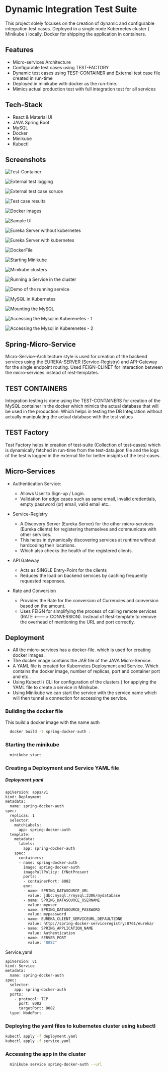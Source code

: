 
# Dynamic Integration Test Suite

This project solely focuses on the creation of dynamic and configurable integration test cases. Deployed in a single node Kubernetes cluster ( Minikube ) locally. Docker for shipping the application in containers.




## Features

- Micro-services Architecture
- Configurable test cases using TEST-FACTORY
- Dynamic test cases using TEST-CONTAINER and External test case file created in run-time
- Deployed in minikube with docker as the run-time.
- Mimics actual production test with full integration test for all services


## Tech-Stack 

- React & Material UI
- JAVA Spring Boot
- MySQL
- Docker
- Minikube
- Kubectl


## Screenshots

![Test-Container](https://github.com/orzTHUNDER/FSD-Capstone/blob/master/ScreenShots/Test-Container.png)

![External test logging](https://github.com/orzTHUNDER/FSD-Capstone/blob/master/ScreenShots/External-test-log.png)

![External test case soruce](https://github.com/orzTHUNDER/FSD-Capstone/blob/master/ScreenShots/External-test-scripts.png)

![Test case results](https://github.com/orzTHUNDER/FSD-Capstone/blob/master/ScreenShots/Test-case-results.png)

![Docker images](https://github.com/orzTHUNDER/FSD-Capstone/blob/master/ScreenShots/Docker%20Images.png)


![Sample UI](https://github.com/orzTHUNDER/FSD-Capstone/blob/master/ScreenShots/Sample-UI.png)

![Eureka Server without kubernetes](https://github.com/orzTHUNDER/FSD-Capstone/blob/master/ScreenShots/Eureka-Server.png)

![Eureka Server with kubernetes](https://github.com/orzTHUNDER/FSD-Capstone/blob/master/ScreenShots/ServiceRegistry-Minikube.png)

![DockerFile](https://github.com/orzTHUNDER/FSD-Capstone/blob/master/ScreenShots/DockerFile.png)

![Starting Minikube](https://github.com/orzTHUNDER/FSD-Capstone/blob/master/ScreenShots/Starting-minikube.png)

![Minikube clusters](https://github.com/orzTHUNDER/FSD-Capstone/blob/master/ScreenShots/Minikube-Clusters.png)

![Running a Service in the cluster](https://github.com/orzTHUNDER/FSD-Capstone/blob/master/ScreenShots/Running%20Service.png)

![Demo of the running service](https://github.com/orzTHUNDER/FSD-Capstone/blob/master/ScreenShots/ServiceRegistry-Minikube.png)

![MySQL in Kubernetes](https://github.com/orzTHUNDER/FSD-Capstone/blob/master/ScreenShots/Contanerized-MySQL.png)

![Mounting the MySQL](https://github.com/orzTHUNDER/FSD-Capstone/blob/master/ScreenShots/Mounting-Deployed-Mysql-Auth-Service.png)

![Accessing the Mysql in Kuberenetes - 1](https://github.com/orzTHUNDER/FSD-Capstone/blob/master/ScreenShots/Accessing-MySQL-kubernetes-1.png)

![Accessing the Mysql in Kuberenetes - 2](https://github.com/orzTHUNDER/FSD-Capstone/blob/master/ScreenShots/Accessing-MySQL-kubernetes-2.png)





## Spring-Micro-Service

Micro-Service-Architecture style is used for creation of the backend services using the EUREKA-SERVER (Service-Registry) and API-Gateway for the single endpoint routing. Used FEIGN-CLINET for interaction between the micro-services instead of rest-templates.

## TEST CONTAINERS

Integration testing is done using the TEST-CONTAINERS for creation of the MySQL container in the docker which mimics the actual database that will be used in the production. Which helps in testing the DB Integration without actually manipulating the actual database with the test values

## TEST Factory

Test Factory helps in creation of test-suite (Collection of test-cases) which is dynamically fetched in run-time from the test-data.json file and the logs of the test is logged in the external file for better insights of the test-cases.

## Micro-Services

- Authentication Service:

    - Allows User to Sign-up / Login.
    - Validation for edge cases such as same email, invalid credentials, empty password (or) email, valid email etc..

- Service-Registry

    - A Discovery Server (Eureka Server) for the other micro-services (Eureka clients) for registering themselves and communicate with other services. 
    - This helps in dynamically discovering services at runtime without hardcoding their locations. 
    - Which also checks the health of the registered clients.

- API Gateway

    - Acts as SINGLE Entry-Point for the clients
    - Reduces the load on backend services by caching frequently requested responses.

- Rate and Conversion 

    - Provides the Rate for the conversion of Currencies and conversion based on the amount.
    - Uses FEIGN for simplifying the process of calling remote services (RATE <---> CONVERSION). Instead of Rest-template to remove the overhead of mentioning the URL and port correctly.


## Deployment

- All the micro-services has a docker-file. which is used for creating docker images.
- The docker image contains the JAR file of the JAVA Micro-Service.
- A YAML file is created for Kubernetes Deployment and Service. Which contains the docker image, number of replicas, port and container port and etc..
- Using Kubectl ( CLI for configuration of the clusters ) for applying the YAML file to create a service in Minikube.
- Using Minikube we can start the service with the service name which will then tunnel a connection for accessing the service.



### Building the docker file

This build a docker image with the name auth 

```bash
  docker build -t spring-docker-auth .
```

### Starting the minikube

```bash
  minikube start
```

### Creating a Deployment and Service YAML file


##### Deployment.yaml

```bash
apiVersion: apps/v1
kind: Deployment
metadata:
  name: spring-docker-auth
spec:
  replicas: 1
  selector:
    matchLabels:
      app: spring-docker-auth
  template:
    metadata:
      labels:
        app: spring-docker-auth
    spec:
      containers:
      - name: spring-docker-auth
        image: spring-docker-auth
        imagePullPolicy: IfNotPresent
        ports:
        - containerPort: 8082
        env:
        - name: SPRING_DATASOURCE_URL
          value: jdbc:mysql://mysql:3306/mydatabase
        - name: SPRING_DATASOURCE_USERNAME
          value: myuser
        - name: SPRING_DATASOURCE_PASSWORD
          value: mypassword
        - name: EUREKA_CLIENT_SERVICEURL_DEFAULTZONE
          value: http://spring-docker-serviceregistry:8761/eureka/
        - name: SPRING_APPLICATION_NAME
          value: Authentication
        - name: SERVER_PORT
          value: "8082"

```

Service.yaml

```bash
apiVersion: v1
kind: Service
metadata:
  name: spring-docker-auth
spec:
  selector:
    app: spring-docker-auth
  ports:
    - protocol: TCP
      port: 8082
      targetPort: 8082
  type: NodePort
```

### Deploying the yaml files to kubernetes cluster using kubectl

```bash
kubectl apply -f deployment.yaml
kubectl apply -f service.yaml
```

### Accessing the app in the cluster

```bash
  minikube service spring-docker-auth --url
```

